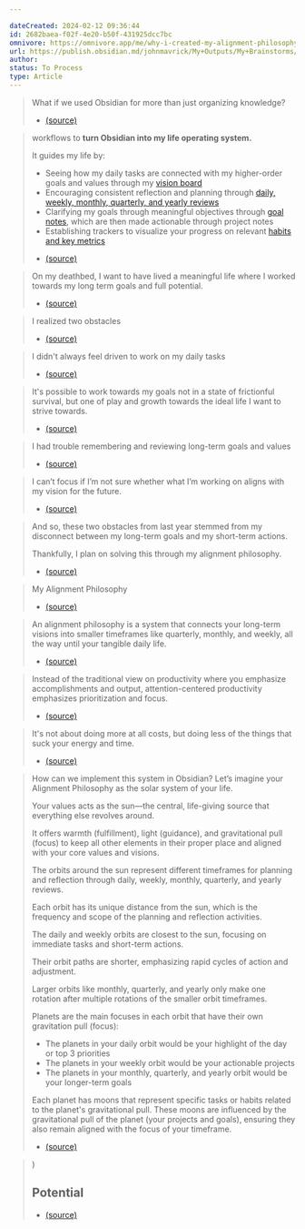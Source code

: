 ```yaml
---

dateCreated: 2024-02-12 09:36:44
id: 2682baea-f02f-4e20-b50f-431925dcc7bc
omnivore: https://omnivore.app/me/why-i-created-my-alignment-philosophy-john-s-idea-galaxy-obsidia-18d9dbfb8d0
url: https://publish.obsidian.md/johnmavrick/My+Outputs/My+Brainstorms/%F0%9F%92%A1+Why+I+created+my+alignment+philosophy
author: 
status: To Process
type: Article
---
```



> What if we used Obsidian for more than just organizing knowledge? 
> -  [(source)](https://publish.obsidian.md/johnmavrick/My+Outputs/My+Brainstorms/%F0%9F%92%A1+Why+I+created+my+alignment+philosophy) 


> workflows to **turn Obsidian into my life operating system.**
> 
> It guides my life by:
> 
> * Seeing how my daily tasks are connected with my higher-order goals and values through my [vision board](https://youtu.be/sj8oJeYHTDQ?si=fB4aTTDND6lWsvAE&t=73)
> * Encouraging consistent reflection and planning through [daily, weekly, monthly, quarterly, and yearly reviews](https://youtu.be/sj8oJeYHTDQ?si=zOfmv%5FnWY3uxNuYy&t=146)
> * Clarifying my goals through meaningful objectives through [goal notes](https://youtu.be/sj8oJeYHTDQ?si=kLaD5d0MH3tAQfWd&t=166), which are then made actionable through project notes
> * Establishing trackers to visualize your progress on relevant [habits and key metrics](https://youtu.be/sj8oJeYHTDQ?si=1N1QIM5VZc6Delqt&t=227) 
> -  [(source)](https://publish.obsidian.md/johnmavrick/My+Outputs/My+Brainstorms/%F0%9F%92%A1+Why+I+created+my+alignment+philosophy) 


> On my deathbed, I want to have lived a meaningful life where I worked towards my long term goals and full potential. 
> -  [(source)](https://publish.obsidian.md/johnmavrick/My+Outputs/My+Brainstorms/%F0%9F%92%A1+Why+I+created+my+alignment+philosophy) 


> I realized two obstacles 
> -  [(source)](https://publish.obsidian.md/johnmavrick/My+Outputs/My+Brainstorms/%F0%9F%92%A1+Why+I+created+my+alignment+philosophy) 


> I didn't always feel driven to work on my daily tasks 
> -  [(source)](https://publish.obsidian.md/johnmavrick/My+Outputs/My+Brainstorms/%F0%9F%92%A1+Why+I+created+my+alignment+philosophy) 


> It's possible to work towards my goals not in a state of frictionful survival, but one of play and growth towards the ideal life I want to strive towards. 
> -  [(source)](https://publish.obsidian.md/johnmavrick/My+Outputs/My+Brainstorms/%F0%9F%92%A1+Why+I+created+my+alignment+philosophy) 


> I had trouble remembering and reviewing long-term goals and values 
> -  [(source)](https://publish.obsidian.md/johnmavrick/My+Outputs/My+Brainstorms/%F0%9F%92%A1+Why+I+created+my+alignment+philosophy) 


> I can’t focus if I’m not sure whether what I’m working on aligns with my vision for the future. 
> -  [(source)](https://publish.obsidian.md/johnmavrick/My+Outputs/My+Brainstorms/%F0%9F%92%A1+Why+I+created+my+alignment+philosophy) 


> And so, these two obstacles from last year stemmed from my disconnect between my long-term goals and my short-term actions.
> 
> Thankfully, I plan on solving this through my alignment philosophy. 
> -  [(source)](https://publish.obsidian.md/johnmavrick/My+Outputs/My+Brainstorms/%F0%9F%92%A1+Why+I+created+my+alignment+philosophy) 


> My Alignment Philosophy 
> -  [(source)](https://publish.obsidian.md/johnmavrick/My+Outputs/My+Brainstorms/%F0%9F%92%A1+Why+I+created+my+alignment+philosophy) 


> An alignment philosophy is a system that connects your long-term visions into smaller timeframes like quarterly, monthly, and weekly, all the way until your tangible daily life. 
> -  [(source)](https://publish.obsidian.md/johnmavrick/My+Outputs/My+Brainstorms/%F0%9F%92%A1+Why+I+created+my+alignment+philosophy) 


> Instead of the traditional view on productivity where you emphasize accomplishments and output, attention-centered productivity emphasizes prioritization and focus. 
> -  [(source)](https://publish.obsidian.md/johnmavrick/My+Outputs/My+Brainstorms/%F0%9F%92%A1+Why+I+created+my+alignment+philosophy) 


> It's not about doing more at all costs, but doing less of the things that suck your energy and time. 
> -  [(source)](https://publish.obsidian.md/johnmavrick/My+Outputs/My+Brainstorms/%F0%9F%92%A1+Why+I+created+my+alignment+philosophy) 


> How can we implement this system in Obsidian? Let’s imagine your Alignment Philosophy as the solar system of your life.
> 
> Your values acts as the sun—the central, life-giving source that everything else revolves around.
> 
> It offers warmth (fulfillment), light (guidance), and gravitational pull (focus) to keep all other elements in their proper place and aligned with your core values and visions.
> 
> The orbits around the sun represent different timeframes for planning and reflection through daily, weekly, monthly, quarterly, and yearly reviews.
> 
> Each orbit has its unique distance from the sun, which is the frequency and scope of the planning and reflection activities.
> 
> The daily and weekly orbits are closest to the sun, focusing on immediate tasks and short-term actions.
> 
> Their orbit paths are shorter, emphasizing rapid cycles of action and adjustment.
> 
> Larger orbits like monthly, quarterly, and yearly only make one rotation after multiple rotations of the smaller orbit timeframes.
> 
> Planets are the main focuses in each orbit that have their own gravitation pull (focus):
> 
> * The planets in your daily orbit would be your highlight of the day or top 3 priorities
> * The planets in your weekly orbit would be your actionable projects
> * The planets in your monthly, quarterly, and yearly orbit would be your longer-term goals
> 
> Each planet has moons that represent specific tasks or habits related to the planet's gravitational pull. These moons are influenced by the gravitational pull of the planet (your projects and goals), ensuring they also remain aligned with the focus of your timeframe. 
> -  [(source)](https://publish.obsidian.md/johnmavrick/My+Outputs/My+Brainstorms/%F0%9F%92%A1+Why+I+created+my+alignment+philosophy) 


> )  
> 
> ## Potential 
> -  [(source)](https://publish.obsidian.md/johnmavrick/My+Outputs/My+Brainstorms/%F0%9F%92%A1+Why+I+created+my+alignment+philosophy) 


